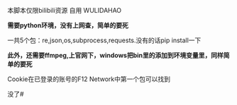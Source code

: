 本脚本仅限bilibili资源 自用
WULIDAHAO

**需要python环境，没有上网查，简单的要死**

一共5个包：re,json,os,subprocess,requests.没有的话pip install一下

**此外，还需要ffmpeg,上官网下，windows把bin里的添加到环境变量里，同样简单的要死**

Cookie在已登录的账号的F12 Network中第一个包可以找到

没了#